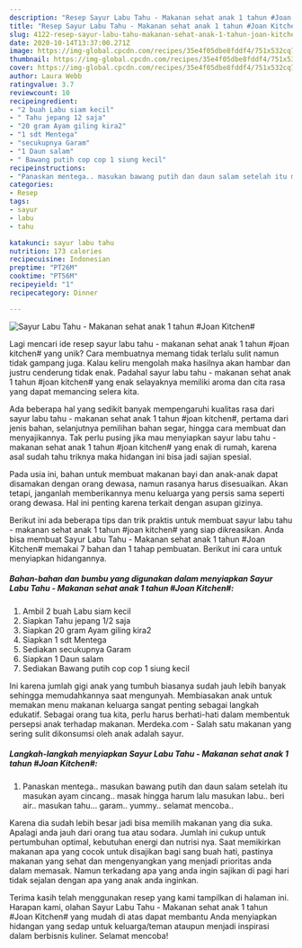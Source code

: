 ```yaml
---
description: "Resep Sayur Labu Tahu - Makanan sehat anak 1 tahun #Joan Kitchen# Anti Gagal"
title: "Resep Sayur Labu Tahu - Makanan sehat anak 1 tahun #Joan Kitchen# Anti Gagal"
slug: 4122-resep-sayur-labu-tahu-makanan-sehat-anak-1-tahun-joan-kitchen-anti-gagal
date: 2020-10-14T13:37:00.271Z
image: https://img-global.cpcdn.com/recipes/35e4f05dbe8fddf4/751x532cq70/sayur-labu-tahu-makanan-sehat-anak-1-tahun-joan-kitchen-foto-resep-utama.jpg
thumbnail: https://img-global.cpcdn.com/recipes/35e4f05dbe8fddf4/751x532cq70/sayur-labu-tahu-makanan-sehat-anak-1-tahun-joan-kitchen-foto-resep-utama.jpg
cover: https://img-global.cpcdn.com/recipes/35e4f05dbe8fddf4/751x532cq70/sayur-labu-tahu-makanan-sehat-anak-1-tahun-joan-kitchen-foto-resep-utama.jpg
author: Laura Webb
ratingvalue: 3.7
reviewcount: 10
recipeingredient:
- "2 buah Labu siam kecil"
- " Tahu jepang 12 saja"
- "20 gram Ayam giling kira2"
- "1 sdt Mentega"
- "secukupnya Garam"
- "1 Daun salam"
- " Bawang putih cop cop 1 siung kecil"
recipeinstructions:
- "Panaskan mentega.. masukan bawang putih dan daun salam setelah itu masukan ayam cincang.. masak hingga harum lalu masukan labu.. beri air.. masukan tahu... garam.. yummy.. selamat mencoba.."
categories:
- Resep
tags:
- sayur
- labu
- tahu

katakunci: sayur labu tahu 
nutrition: 173 calories
recipecuisine: Indonesian
preptime: "PT26M"
cooktime: "PT56M"
recipeyield: "1"
recipecategory: Dinner

---
```



![Sayur Labu Tahu - Makanan sehat anak 1 tahun #Joan Kitchen#](https://img-global.cpcdn.com/recipes/35e4f05dbe8fddf4/751x532cq70/sayur-labu-tahu-makanan-sehat-anak-1-tahun-joan-kitchen-foto-resep-utama.jpg)

Lagi mencari ide resep sayur labu tahu - makanan sehat anak 1 tahun #joan kitchen# yang unik? Cara membuatnya memang tidak terlalu sulit namun tidak gampang juga. Kalau keliru mengolah maka hasilnya akan hambar dan justru cenderung tidak enak. Padahal sayur labu tahu - makanan sehat anak 1 tahun #joan kitchen# yang enak selayaknya memiliki aroma dan cita rasa yang dapat memancing selera kita.

Ada beberapa hal yang sedikit banyak mempengaruhi kualitas rasa dari sayur labu tahu - makanan sehat anak 1 tahun #joan kitchen#, pertama dari jenis bahan, selanjutnya pemilihan bahan segar, hingga cara membuat dan menyajikannya. Tak perlu pusing jika mau menyiapkan sayur labu tahu - makanan sehat anak 1 tahun #joan kitchen# yang enak di rumah, karena asal sudah tahu triknya maka hidangan ini bisa jadi sajian spesial.

Pada usia ini, bahan untuk membuat makanan bayi dan anak-anak dapat disamakan dengan orang dewasa, namun rasanya harus disesuaikan. Akan tetapi, janganlah memberikannya menu keluarga yang persis sama seperti orang dewasa. Hal ini penting karena terkait dengan asupan gizinya.


Berikut ini ada beberapa tips dan trik praktis untuk membuat sayur labu tahu - makanan sehat anak 1 tahun #joan kitchen# yang siap dikreasikan. Anda bisa membuat Sayur Labu Tahu - Makanan sehat anak 1 tahun #Joan Kitchen# memakai 7 bahan dan 1 tahap pembuatan. Berikut ini cara untuk menyiapkan hidangannya.

<!--inarticleads1-->

##### Bahan-bahan dan bumbu yang digunakan dalam menyiapkan Sayur Labu Tahu - Makanan sehat anak 1 tahun #Joan Kitchen#:

1. Ambil 2 buah Labu siam kecil
1. Siapkan  Tahu jepang 1/2 saja
1. Siapkan 20 gram Ayam giling kira2
1. Siapkan 1 sdt Mentega
1. Sediakan secukupnya Garam
1. Siapkan 1 Daun salam
1. Sediakan  Bawang putih cop cop 1 siung kecil


Ini karena jumlah gigi anak yang tumbuh biasanya sudah jauh lebih banyak sehingga memudahkannya saat mengunyah. Membiasakan anak untuk memakan menu makanan keluarga sangat penting sebagai langkah edukatif. Sebagai orang tua kita, perlu harus berhati-hati dalam membentuk persepsi anak terhadap makanan. Merdeka.com - Salah satu makanan yang sering sulit dikonsumsi oleh anak adalah sayur. 

<!--inarticleads2-->

##### Langkah-langkah menyiapkan Sayur Labu Tahu - Makanan sehat anak 1 tahun #Joan Kitchen#:

1. Panaskan mentega.. masukan bawang putih dan daun salam setelah itu masukan ayam cincang.. masak hingga harum lalu masukan labu.. beri air.. masukan tahu... garam.. yummy.. selamat mencoba..


Karena dia sudah lebih besar jadi bisa memilih makanan yang dia suka. Apalagi anda jauh dari orang tua atau sodara. Jumlah ini cukup untuk pertumbuhan optimal, kebutuhan energi dan nutrisi nya. Saat memikirkan makanan apa yang cocok untuk disajikan bagi sang buah hati, pastinya makanan yang sehat dan mengenyangkan yang menjadi prioritas anda dalam memasak. Namun terkadang apa yang anda ingin sajikan di pagi hari tidak sejalan dengan apa yang anak anda inginkan. 

Terima kasih telah menggunakan resep yang kami tampilkan di halaman ini. Harapan kami, olahan Sayur Labu Tahu - Makanan sehat anak 1 tahun #Joan Kitchen# yang mudah di atas dapat membantu Anda menyiapkan hidangan yang sedap untuk keluarga/teman ataupun menjadi inspirasi dalam berbisnis kuliner. Selamat mencoba!
